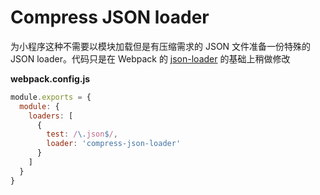 
# Compress JSON loader

为小程序这种不需要以模块加载但是有压缩需求的 JSON 文件准备一份特殊的 JSON loader。代码只是在 Webpack 的 [json-loader](https://github.com/webpack-contrib/json-loader) 的基础上稍做修改

**webpack.config.js**
```js
module.exports = {
  module: {
    loaders: [
      {
        test: /\.json$/,
        loader: 'compress-json-loader'
      }
    ]
  }
}
```
